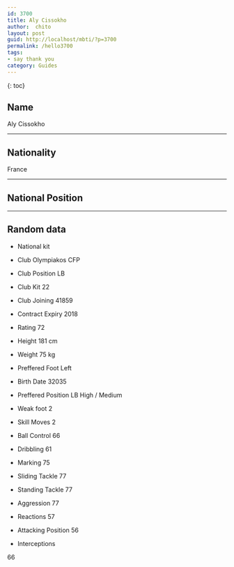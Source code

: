 ```yaml
---
id: 3700
title: Aly Cissokho
author:  chito 
layout: post
guid: http://localhost/mbti/?p=3700
permalink: /hello3700
tags:
- say thank you
category: Guides
---
```



{: toc}


## Name  
Aly Cissokho 

* * *

## Nationality  
France 

* * *

## National Position 

* * *

## Random data 

  * National kit 
  * Club 
Olympiakos CFP 

  * Club Position 
LB 

  * Club Kit 
22 

  * Club Joining 
41859 

  * Contract Expiry 
2018 

  * Rating 
72 

  * Height 
181 cm 

  * Weight 
75 kg 

  * Preffered Foot 
Left 

  * Birth Date 
32035 

  * Preffered Position 
LB High / Medium 

  * Weak foot 
2 

  * Skill Moves 
2 

  * Ball Control 
66 

  * Dribbling 
61 

  * Marking 
75 

  * Sliding Tackle 
77 

  * Standing Tackle 
77 

  * Aggression 
77 

  * Reactions 
57 

  * Attacking Position 
56 

  * Interceptions 

66</ul>